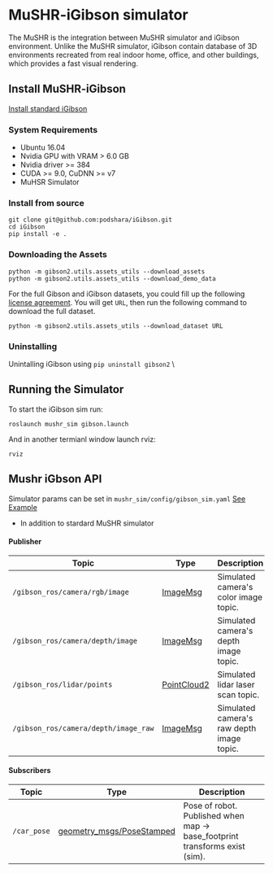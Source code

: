 # MuSHR-iGibson simulator
The MuSHR is the integration between MuSHR simulator and iGibson environment. Unlike the MuSHR simulator, iGibson contain database of 3D environments recreated from real indoor home, office, and other buildings, which provides a fast visual rendering. 

## Install MuSHR-iGibson
[Install standard iGibson](http://svl.stanford.edu/igibson/docs/installation.html)
### System Requirements
- Ubuntu 16.04
- Nvidia GPU with VRAM > 6.0 GB
- Nvidia driver >= 384
- CUDA >= 9.0, CuDNN >= v7
- MuHSR Simulator

### Install from source
```
git clone git@github.com:podshara/iGibson.git
cd iGibson
pip install -e .
```
### Downloading the Assets
```
python -m gibson2.utils.assets_utils --download_assets
python -m gibson2.utils.assets_utils --download_demo_data
```

For the full Gibson and iGibson datasets, you could fill up the following [license agreement](https://forms.gle/36TW9uVpjrE1Mkf9A). You will get `URL`, then run the following command to download the full dataset.
```
python -m gibson2.utils.assets_utils --download_dataset URL
```
### Uninstalling
Unintalling iGibson using `pip uninstall gibson2` \

## Running the Simulator
To start the iGibson sim run:
```
roslaunch mushr_sim gibson.launch
```
And in another termianl window launch rviz:
```
rviz
```
## Mushr iGbson API
Simulator params can be set in `mushr_sim/config/gibson_sim.yaml` [See Example](http://svl.stanford.edu/igibson/docs/environments.html)
* In addition to stardard MuSHR simulator
#### Publisher

Topic | Type | Description
------|------|--------------
`/gibson_ros/camera/rgb/image` | [ImageMsg](http://docs.ros.org/melodic/api/sensor_msgs/html/msg/Image.html) | Simulated camera's color image topic.
`/gibson_ros/camera/depth/image` | [ImageMsg](http://docs.ros.org/melodic/api/sensor_msgs/html/msg/Image.html) | Simulated camera's depth image topic.
`/gibson_ros/lidar/points` | [PointCloud2](http://docs.ros.org/melodic/api/sensor_msgs/html/msg/PointCloud2.html) | Simulated lidar laser scan topic.
`/gibson_ros/camera/depth/image_raw` | [ImageMsg](http://docs.ros.org/melodic/api/sensor_msgs/html/msg/Image.html) | Simulated camera's raw depth image topic.


#### Subscribers
Topic | Type | Description
------|------|--------------
`/car_pose`| [geometry_msgs/PoseStamped](http://docs.ros.org/api/geometry_msgs/html/msg/PoseStamped.html) |Pose of robot. Published when map &rarr; base_footprint transforms exist (sim).